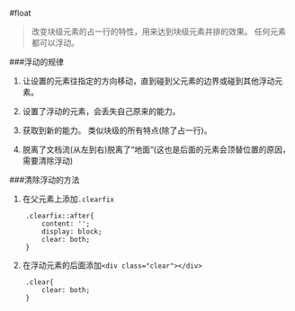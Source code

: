 #float

>改变块级元素的占一行的特性，用来达到块级元素并排的效果。
>任何元素都可以浮动。


###浮动的规律

1. 让设置的元素往指定的方向移动，直到碰到父元素的边界或碰到其他浮动元素。

2. 设置了浮动的元素，会丢失自己原来的能力。

3. 获取到新的能力。 类似块级的所有特点(除了占一行)。

4. 脱离了文档流(从左到右)脱离了“地面“(这也是后面的元素会顶替位置的原因，需要清除浮动)


###清除浮动的方法

1. 在父元素上添加`.clearfix`
```
	.clearfix::after{
		content: '';
		display: block;
		clear: both;
	}
```


2. 在浮动元素的后面添加`<div class="clear"></div>`
```
	.clear{
		clear: both;
	}
```

